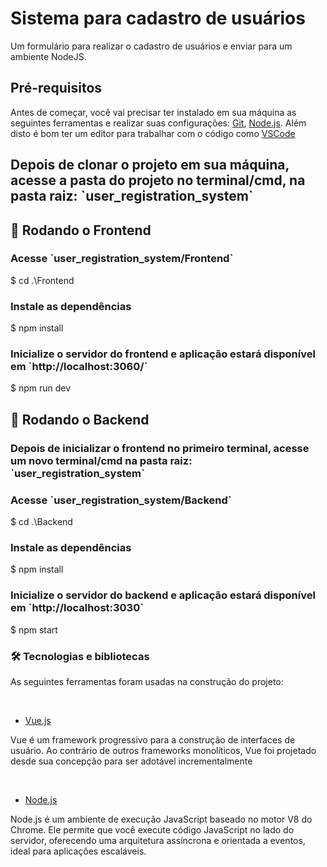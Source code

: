 <h1>Sistema para cadastro de usuários</h1>
<p>Um formulário para realizar o cadastro de usuários e enviar para um ambiente NodeJS.</p>

<h2>Pré-requisitos</h2>
<p>
Antes de começar, você vai precisar ter instalado em sua máquina as seguintes ferramentas e realizar suas configurações:
<a href="https://git-scm.com">Git</a>, <a href="https://nodejs.org/en/">Node.js</a>. 
Além disto é bom ter um editor para trabalhar com o código como <a href="https://code.visualstudio.com/">VSCode</a>
</p>

<h2>Depois de clonar o projeto em sua máquina, acesse a pasta do projeto no terminal/cmd, na pasta raiz: `user_registration_system`</h2>

<h2>🎲 Rodando o Frontend</h2>

<h3>Acesse `user_registration_system/Frontend`</h3>
$ cd .\Frontend

<h3>Instale as dependências</h3>
$ npm install

<h3>Inicialize o servidor do frontend e aplicação estará disponível em `http://localhost:3060/`</h3>
$ npm run dev

<h2>🎲 Rodando o Backend</h2>
<h3>Depois de inicializar o frontend no primeiro terminal, acesse um novo terminal/cmd na pasta raiz: `user_registration_system`</h3>

<h3>Acesse `user_registration_system/Backend`</h3>
$ cd .\Backend

<h3>Instale as dependências</h3>
$ npm install

<h3>Inicialize o servidor do backend e aplicação estará disponível em `http://localhost:3030`</h3>
$ npm start

<h3>🛠 Tecnologias e bibliotecas</h3>
<p>As seguintes ferramentas foram usadas na construção do projeto:</p>
<br>

- [Vue.js](https://br.vuejs.org/)
<p>Vue é um framework progressivo para a construção de interfaces de usuário. Ao contrário de outros frameworks monolíticos, Vue foi projetado desde sua concepção para ser adotável incrementalmente<p>
<br>

- [Node.js](https://nodejs.org/en)
<p>Node.js é um ambiente de execução JavaScript baseado no motor V8 do Chrome. Ele permite que você execute código JavaScript no lado do servidor, oferecendo uma arquitetura assíncrona e orientada a eventos, ideal para aplicações escaláveis.<p>
<br>
